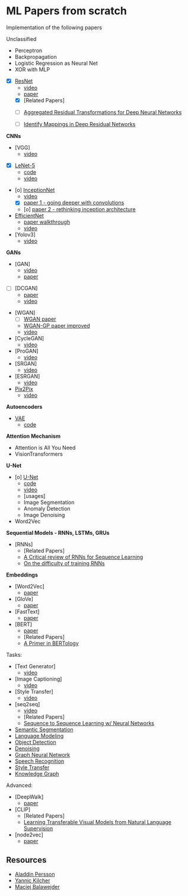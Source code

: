 # ML Papers from scratch

Implementation of the following papers

Unclassified
- Perceptron
- Backpropagation
- Logistic Regression as Neural Net
- XOR with MLP
- [X] [ResNet](https://arxiv.org/pdf/1512.03385)
    * [video](https://www.youtube.com/watch?v=DkNIBBBvcPs&list=PLhhyoLH6IjfxeoooqP9rhU3HJIAVAJ3Vz&index=20)
    * [paper](https://arxiv.org/pdf/1512.03385)
    * [X] [Related Papers]
	+ [ ] [Aggregated Residual Transformations for Deep Neural Networks](https://arxiv.org/pdf/1611.05431)
	+ [ ] [Identify Mappings in Deep Residual Networks](https://arxiv.org/pdf/1603.05027)


**CNNs**
- [VGG]
    * [video](https://www.youtube.com/watch?v=ACmuBbuXn20&list=PLhhyoLH6IjfxeoooqP9rhU3HJIAVAJ3Vz&index=18)
- [X] [LeNet-5](http://vision.stanford.edu/cs598_spring07/papers/Lecun98.pdf)
    * [code](https://www.digitalocean.com/community/tutorials/writing-lenet5-from-scratch-in-python)
    * [video](https://www.youtube.com/watch?v=fcOW-Zyb5Bo&list=PLhhyoLH6IjfxeoooqP9rhU3HJIAVAJ3Vz&index=17)
- [o] [InceptionNet](https://paperswithcode.com/method/inception-v3)
    * [video](https://www.youtube.com/watch?v=uQc4Fs7yx5I&list=PLhhyoLH6IjfxeoooqP9rhU3HJIAVAJ3Vz&index=19)
    * [X] [paper 1 - going deeper with convolutions](https://arxiv.org/pdf/1409.4842)
    * [o] [paper 2 - rethinking inception architecture](https://arxiv.org/pdf/1512.00567v3)
- [EfficientNet](https://paperswithcode.com/method/efficientnet)
    * [paper walkthrough](https://www.youtube.com/watch?v=_OZsGQHB41s)
    * [video](https://www.youtube.com/watch?v=fR_0o25kigM&list=PLhhyoLH6IjfxeoooqP9rhU3HJIAVAJ3Vz&index=21)
- [Yolov3]
    * [video](https://www.youtube.com/watch?v=Grir6TZbc1M&list=PLhhyoLH6IjfxeoooqP9rhU3HJIAVAJ3Vz&index=49)

**GANs**
- [GAN]
    * [video](https://www.youtube.com/watch?v=OljTVUVzPpM&list=PLhhyoLH6IjfxeoooqP9rhU3HJIAVAJ3Vz&index=25)
    * [paper](https://arxiv.org/pdf/1406.2661v1)
- [ ] [DCGAN]
    * [paper](https://arxiv.org/pdf/1511.06434)
    * [video](https://www.youtube.com/watch?v=IZtv9s_Wx9I&list=PLhhyoLH6IjfxeoooqP9rhU3HJIAVAJ3Vz&index=26)
- [WGAN]
    * [ ] [WGAN paper](https://arxiv.org/pdf/1701.07875)
    * [WGAN-GP paper improved](https://arxiv.org/abs/1704.00028)
    * [video](https://www.youtube.com/watch?v=pG0QZ7OddX4&list=PLhhyoLH6IjfxeoooqP9rhU3HJIAVAJ3Vz&index=27)
- [CycleGAN]
    * [video](https://www.youtube.com/watch?v=4LktBHGCNfw&list=PLhhyoLH6IjfxeoooqP9rhU3HJIAVAJ3Vz&index=30)
- [ProGAN]
    * [video](https://www.youtube.com/watch?v=nkQHASviYac&list=PLhhyoLH6IjfxeoooqP9rhU3HJIAVAJ3Vz&index=31)
- [SRGAN]
    * [video](https://www.youtube.com/watch?v=7FO9qDOhRCc&list=PLhhyoLH6IjfxeoooqP9rhU3HJIAVAJ3Vz&index=32)
- [ESRGAN]
    * [video](https://www.youtube.com/watch?v=ZM4_s5dAWpI&list=PLhhyoLH6IjfxeoooqP9rhU3HJIAVAJ3Vz&index=33)
- [Pix2Pix](https://paperswithcode.com/method/pix2pix)
    * [video](https://www.youtube.com/watch?v=SuddDSqGRzg&list=PLhhyoLH6IjfxeoooqP9rhU3HJIAVAJ3Vz&index=29)

**Autoencoders**

- [VAE](https://paperswithcode.com/method/vae)
    * [code](https://github.com/AntixK/PyTorch-VAE/blob/8700d245a9735640dda458db4cf40708caf2e77f/models/vanilla_vae.py#L8)

**Attention Mechanism**
- Attention is All You Need
- VisionTransformers

**U-Net**
- [o] [U-Net](https://paperswithcode.com/method/u-net)
    * [code](https://github.com/milesial/Pytorch-UNet/tree/67bf11b4db4c5f2891bd7e8e7f58bcde8ee2d2db?tab=readme-ov-file)
    * [video](https://www.youtube.com/watch?v=IHq1t7NxS8k&list=PLhhyoLH6IjfxeoooqP9rhU3HJIAVAJ3Vz&index=43)
    * [usages]
	+ Image Segmentation
	+ Anomaly Detection
	+ Image Denoising
- Word2Vec

**Sequential Models - RNNs, LSTMs, GRUs**
- [RNNs]
    * [Related Papers]
	+ [A Critical review of RNNs for Sequence Learning](https://arxiv.org/pdf/1506.00019)
	+ [On the difficulty of training RNNs](https://arxiv.org/pdf/1211.5063)

**Embeddings**

- [Word2Vec]
    * [paper](https://arxiv.org/pdf/1301.3781)
- [GloVe]
    * [paper](https://nlp.stanford.edu/pubs/glove.pdf)
- [FastText]
    * [paper](https://arxiv.org/pdf/1607.04606)
- [BERT]
    * [paper](https://arxiv.org/pdf/1810.04805)
    * [Related Papers]
	+ [A Primer in BERTology](https://arxiv.org/pdf/2002.12327)

Tasks:
- [Text Generator]
    * [video](https://www.youtube.com/watch?v=WujVlF_6h5A&list=PLhhyoLH6IjfxeoooqP9rhU3HJIAVAJ3Vz&index=34)
- [Image Captioning]
    * [video](https://www.youtube.com/watch?v=y2BaTt1fxJU&list=PLhhyoLH6IjfxeoooqP9rhU3HJIAVAJ3Vz&index=22)
- [Style Transfer]
    * [video](https://www.youtube.com/watch?v=imX4kSKDY7s&list=PLhhyoLH6IjfxeoooqP9rhU3HJIAVAJ3Vz&index=23)
- [seq2seq]
    * [video](https://www.youtube.com/watch?v=EoGUlvhRYpk&list=PLhhyoLH6IjfxeoooqP9rhU3HJIAVAJ3Vz&index=39)
    * [Related Papers]
	+ [Sequence to Sequence Learning w/ Neural Networks](https://arxiv.org/pdf/1409.3215)
- [Semantic Segmentation](https://paperswithcode.com/task/semantic-segmentation)
- [Language Modeling](https://paperswithcode.com/task/language-modelling)
- [Object Detection](https://paperswithcode.com/task/object-detection)
- [Denoising](https://paperswithcode.com/task/denoising)
- [Graph Neural Network](https://paperswithcode.com/task/graph-neural-network)
- [Speech Recognition](https://paperswithcode.com/task/speech-recognition)
- [Style Transfer](https://paperswithcode.com/task/style-transfer)
- [Knowledge Graph](https://paperswithcode.com/task/knowledge-graphs)


Advanced:
- [DeepWalk]
    * [paper](https://arxiv.org/pdf/1403.6652)
- [CLIP]
    * [Related Papers]
	+ [Learning Transferable Visual Models from Natural Language Supervision](https://arxiv.org/pdf/2103.00020)
- [node2vec]
    * [paper](https://arxiv.org/pdf/1607.00653)

## Resources

- [Aladdin Persson](https://www.youtube.com/@AladdinPersson)
- [Yannic Kilcher](https://www.youtube.com/@YannicKilcher)
- [Maciej Balawejder](https://www.youtube.com/@maciejbalawejder)



